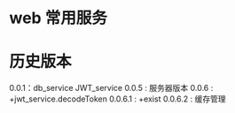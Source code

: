 # web 常用服务

# 历史版本

0.0.1：db_service JWT_service
0.0.5 : 服务器版本
0.0.6 :
+jwt_service.decodeToken
0.0.6.1 :
+exist
0.0.6.2 :
缓存管理
